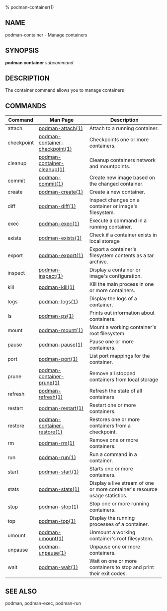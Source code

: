 % podman-container(1)

## NAME
podman\-container - Manage containers

## SYNOPSIS
**podman container** *subcommand*

## DESCRIPTION
The container command allows you to manage containers

## COMMANDS

| Command  | Man Page                                            | Description                                                                  |
| -------  | --------------------------------------------------- | ---------------------------------------------------------------------------- |
| attach   | [podman-attach(1)](podman-attach.1.md)              | Attach to a running container.                                               |
| checkpoint | [podman-container-checkpoint(1)](podman-container-checkpoint.1.md)  | Checkpoints one or more containers.                        |
| cleanup  | [podman-container-cleanup(1)](podman-container-cleanup.1.md)    | Cleanup containers network and mountpoints.                               |
| commit   | [podman-commit(1)](podman-commit.1.md)              | Create new image based on the changed container.                             |
| create   | [podman-create(1)](podman-create.1.md)              | Create a new container.                                                      |
| diff     | [podman-diff(1)](podman-diff.1.md)                  | Inspect changes on a container or image's filesystem.                        |
| exec     | [podman-exec(1)](podman-exec.1.md)                  | Execute a command in a running container.                                    |
| exists   | [podman-exists(1)](podman-container-exists.1.md)    | Check if a container exists in local storage                                 |
| export   | [podman-export(1)](podman-export.1.md)              | Export a container's filesystem contents as a tar archive.                   |
| inspect  | [podman-inspect(1)](podman-inspect.1.md)            | Display a container or image's configuration.                                |
| kill     | [podman-kill(1)](podman-kill.1.md)                  | Kill the main process in one or more containers.                             |
| logs     | [podman-logs(1)](podman-logs.1.md)                  | Display the logs of a container.                                             |
| ls       | [podman-ps(1)](podman-ps.1.md)                      | Prints out information about containers.                                     |
| mount    | [podman-mount(1)](podman-mount.1.md)                | Mount a working container's root filesystem.                                 |
| pause    | [podman-pause(1)](podman-pause.1.md)                | Pause one or more containers.                                                |
| port     | [podman-port(1)](podman-port.1.md)                  | List port mappings for the container.                                        |
| prune    | [podman-container-prune(1)](podman-container-prune.1.md)                  | Remove all stopped containers from local storage        |
| refresh  | [podman-refresh(1)](podman-container-refresh.1.md)  | Refresh the state of all containers                                          |
| restart  | [podman-restart(1)](podman-restart.1.md)            | Restart one or more containers.                                              |
| restore  | [podman-container-restore(1)](podman-container-restore.1.md)  | Restores one or more containers from a checkpoint.                 |
| rm       | [podman-rm(1)](podman-rm.1.md)                      | Remove one or more containers.                                               |
| run      | [podman-run(1)](podman-run.1.md)                    | Run a command in a container.                                                |
| start    | [podman-start(1)](podman-start.1.md)                | Starts one or more containers.                                               |
| stats    | [podman-stats(1)](podman-stats.1.md)                | Display a live stream of one or more container's resource usage statistics.  |
| stop     | [podman-stop(1)](podman-stop.1.md)                  | Stop one or more running containers.                                         |
| top      | [podman-top(1)](podman-top.1.md)                    | Display the running processes of a container.                                |
| umount   | [podman-umount(1)](podman-umount.1.md)              | Unmount a working container's root filesystem.                               |
| unpause  | [podman-unpause(1)](podman-unpause.1.md)            | Unpause one or more containers.                                              |
| wait     | [podman-wait(1)](podman-wait.1.md)                  | Wait on one or more containers to stop and print their exit codes.           |

## SEE ALSO
podman, podman-exec, podman-run

